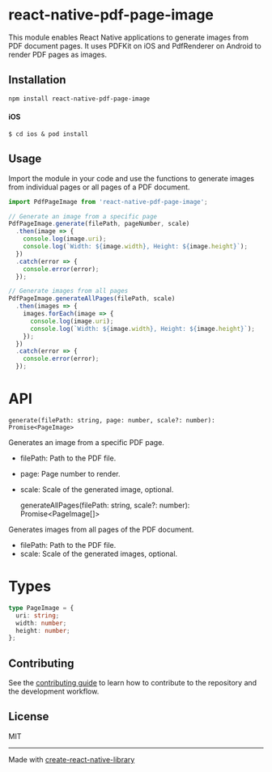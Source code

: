 # react-native-pdf-page-image

This module enables React Native applications to generate images from PDF document pages. It uses PDFKit on iOS and PdfRenderer on Android to render PDF pages as images.

## Installation
```sh
npm install react-native-pdf-page-image
```
#### iOS
`$ cd ios & pod install`

## Usage

Import the module in your code and use the functions to generate images from individual pages or all pages of a PDF document.

```js
import PdfPageImage from 'react-native-pdf-page-image';

// Generate an image from a specific page
PdfPageImage.generate(filePath, pageNumber, scale)
  .then(image => {
    console.log(image.uri);
    console.log(`Width: ${image.width}, Height: ${image.height}`);
  })
  .catch(error => {
    console.error(error);
  });

// Generate images from all pages
PdfPageImage.generateAllPages(filePath, scale)
  .then(images => {
    images.forEach(image => {
      console.log(image.uri);
      console.log(`Width: ${image.width}, Height: ${image.height}`);
    });
  })
  .catch(error => {
    console.error(error);
  });
```


# API

    generate(filePath: string, page: number, scale?: number): Promise<PageImage>

Generates an image from a specific PDF page.

- filePath: Path to the PDF file.
- page: Page number to render.
- scale: Scale of the generated image, optional.

    generateAllPages(filePath: string, scale?: number): Promise<PageImage[]>

Generates images from all pages of the PDF document.

- filePath: Path to the PDF file.
- scale: Scale of the generated images, optional.

# Types

```typescript
type PageImage = {
  uri: string;
  width: number;
  height: number;
};
```

## Contributing

See the [contributing guide](CONTRIBUTING.md) to learn how to contribute to the repository and the development workflow.

## License

MIT

---

Made with [create-react-native-library](https://github.com/callstack/react-native-builder-bob)

